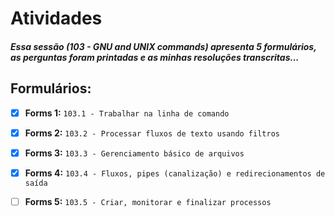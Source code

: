 # Atividades

##### Essa sessão (103 - GNU and UNIX commands) apresenta 5 formulários, as perguntas foram printadas e as minhas resoluções transcritas...

## Formulários:

- [X] **Forms 1:** `103.1 - Trabalhar na linha de comando`
- [X] **Forms 2:** `103.2 - Processar fluxos de texto usando filtros`
- [X] **Forms 3:** `103.3 - Gerenciamento básico de arquivos`
- [X] **Forms 4:** `103.4 - Fluxos, pipes (canalização) e redirecionamentos de saída`
- [ ] **Forms 5:** `103.5 - Criar, monitorar e finalizar processos`



